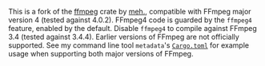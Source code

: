 This is a fork of the [ffmpeg](https://crates.io/crates/ffmpeg) crate by [meh.](https://github.com/meh/rust-ffmpeg), compatible with FFmpeg major version 4 (tested against 4.0.2). FFmpeg4 code is guarded by the `ffmpeg4` feature, enabled by the default. Disable `ffmpeg4` to compile against FFmpeg 3.4 (tested against 3.4.4). Earlier versions of FFmpeg are not officially supported. See my command line tool `metadata`'s [`Cargo.toml`](https://github.com/zmwangx/metadata/blob/master/Cargo.toml) for example usage when supporting both major versions of FFmpeg.
